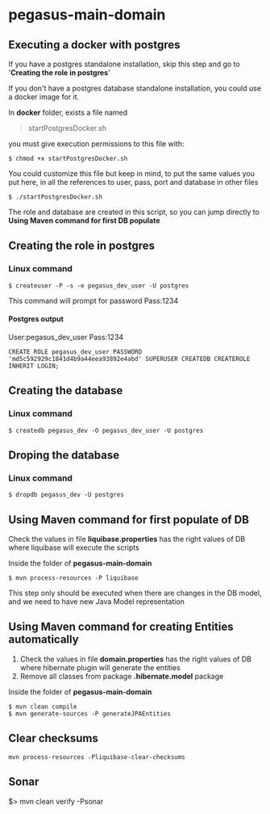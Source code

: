 
# pegasus-main-domain

## Executing a docker with postgres

If you have a postgres standalone installation, skip this step and go to '**Creating the role in postgres**'

If you don't have a postgres database standalone installation, you could use a docker image for it.

In **docker** folder, exists a file named

> startPostgresDocker.sh

you must give execution permissions to this file with:

	$ chmod +x startPostgresDocker.sh

You could customize this file but keep in mind, to put the same values you put here, in all the references to user, pass, port and database in other files

	$ ./startPostgresDocker.sh

The role and database are created in this script, so you can jump directly to **Using Maven command for first DB populate**

## Creating the role in postgres

### Linux command

	$ createuser -P -s -e pegasus_dev_user -U postgres

This command will prompt for password
Pass:1234

#### Postgres output

User:pegasus_dev_user
Pass:1234

`CREATE ROLE pegasus_dev_user PASSWORD 'md5c592929c1841d4b9a44eea93892e4abd' SUPERUSER CREATEDB CREATEROLE INHERIT LOGIN;`

## Creating the database

### Linux command

	$ createdb pegasus_dev -O pegasus_dev_user -U postgres

## Droping the database

### Linux command

	$ dropdb pegasus_dev -U postgres

## Using Maven command for first populate of DB

Check the values in file **liquibase.properties** has the right values of DB where liquibase will execute the scripts

Inside the folder of **pegasus-main-domain**

	$ mvn process-resources -P liquibase

This step only should be executed when there are changes in the DB model, and we need to have new Java Model representation

## Using Maven command for creating Entities automatically

1. Check the values in file **domain.properties** has the right values of DB where hibernate plugin will generate the entities
2. Remove all classes from package **.hibernate.model** package

Inside the folder of **pegasus-main-domain**

	$ mvn clean compile
	$ mvn generate-sources -P generateJPAEntities

## Clear checksums

	mvn process-resources -Pliquibase-clear-checksums

## Sonar

$> mvn clean verify -Psonar
